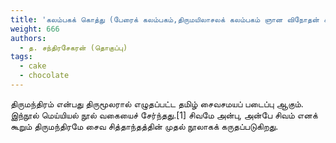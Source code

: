 ```yaml
---
title: 'கலம்பகக் கொத்து (பேரைக் கலம்பகம்,திருமயிலாசலக் கலம்பகம் ஞான விநோதன் கலம்பகம்'
weight: 666
authors:
  - த. சந்திரசேகரன் (தொகுப்பு)
tags:
  - cake
  - chocolate
---
```


திருமந்திரம் என்பது திருமூலரால் எழுதப்பட்ட தமிழ் சைவசமயப் படைப்பு ஆகும். இந்நூல் மெய்யியல் நூல் வகையைச் சேர்ந்தது.[1] சிவமே அன்பு, அன்பே சிவம் எனக் கூறும் திருமந்திரமே சைவ சித்தாந்தத்தின் முதல் நூலாகக் கருதப்படுகிறது.